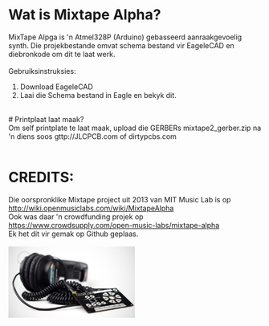 # Wat is Mixtape Alpha?
MixTape Alpga is 'n Atmel328P (Arduino) gebasseerd aanraakgevoelig synth.  Die projekbestande omvat schema bestand vir EageleCAD en diebronkode om dit te laat werk. <br/>
<br/>
Gebruiksinstruksies:<br/>
1. Download EageleCAD<br/>
2. Laai die Schema bestand in Eagle en bekyk dit.<br/>
<br/>
# Printplaat laat maak?<br/>
Om self printplate te laat maak, upload die GERBERs mixtape2_gerber.zip na 'n diens soos gttp://JLCPCB.com of dirtypcbs.com<br/>
<br/>

# CREDITS:
Die oorspronklike Mixtape project uit 2013 van MIT Music Lab is op http://wiki.openmusiclabs.com/wiki/MixtapeAlpha<br/>
Ook was daar 'n crowdfunding projek op https://www.crowdsupply.com/open-music-labs/mixtape-alpha <br/>
Ek het dit vir gemak op Github geplaas.<br/>
<br/>
<img src="https://github.com/pappavis/mixtape_alpha/blob/master/plaatjes/mixtape-alpha-cover_jpg_project-tile-pad.jpg?raw=true" width="50%" height="50%">
<br/>
  
